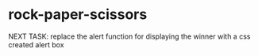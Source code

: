 # rock-paper-scissors

NEXT TASK: replace the alert function for displaying the winner with a css created alert box